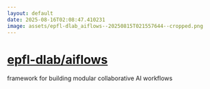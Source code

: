 ```yaml
---
layout: default
date: 2025-08-16T02:08:47.410231
image: assets/epfl-dlab_aiflows--20250815T021557644--cropped.png
---
```


# [epfl-dlab/aiflows](https://github.com/epfl-dlab/aiflows)

framework for building modular collaborative AI workflows
